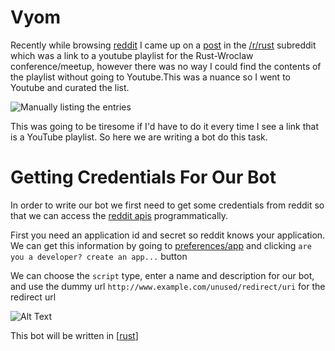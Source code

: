 # Vyom

Recently while browsing [reddit](https://old.reddit.com) I came up on a [post](https://www.reddit.com/r/rust/comments/i1satq/webference_rusty_days_2020_all_recorded_talks/g01rwq8/?context=3) in the [/r/rust](https://old.reddit.com) subreddit which was a link to a youtube playlist for the Rust-Wroclaw conference/meetup, however there was no way I could find the contents of the playlist without going to Youtube.This was a nuance so I went to Youtube and curated the list.

![Manually listing the entries](https://dev-to-uploads.s3.amazonaws.com/i/fxof8cdxfizue63qkz7d.png)

This was going to be tiresome if I'd have to do it every time I see a link that is a YouTube playlist. So here we are writing a bot do this task.

# Getting Credentials For Our Bot
In order to write our bot we first need to get some credentials from reddit so that we can access the [reddit apis](https://old.reddit.com/dev/api) programmatically.

First you need an application id and secret so reddit knows your application. We can get this information by going to [preferences/app](https://www.reddit.com/prefs/apps) and clicking `are you a developer? create an app...` button

We can choose the `script` type, enter a name and description for our bot, and use  the dummy url `http://www.example.com/unused/redirect/uri` for the redirect url

![Alt Text](https://dev-to-uploads.s3.amazonaws.com/i/weyxca7xkhcnfrwo36kj.png)

This bot will be written in [[rust]]

[//begin]: # "Autogenerated link references for markdown compatibility"
[rust]: rust "Rust"
[//end]: # "Autogenerated link references" 